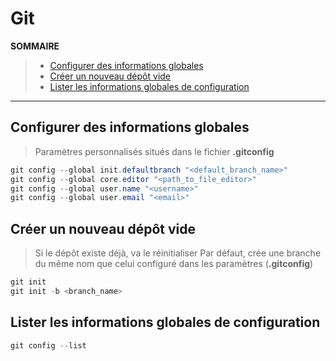 # Git

**SOMMAIRE**
> + [Configurer des informations globales](#configurer-des-informations-globales)
> + [Créer un nouveau dépôt vide](#créer-un-nouveau-dépôt-vide)
> + [Lister les informations globales de configuration](#lister-les-informations-globales-de-configuration)

---

## Configurer des informations globales

> Paramètres personnalisés situés dans le fichier **.gitconfig**

```powershell
git config --global init.defaultbranch "<default_branch_name>"
git config --global core.editor "<path_to_file_editor>"
git config --global user.name "<username>"
git config --global user.email "<email>"
```

## Créer un nouveau dépôt vide

> Si le dépôt existe déjà, va le réinitialiser
> Par défaut, crée une branche du même nom que celui configuré dans les paramètres (**.gitconfig**)
 
```powershell
git init
git init -b <branch_name>
```

## Lister les informations globales de configuration

```powershell
git config --list
```
